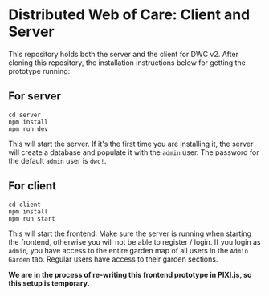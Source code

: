 # Distributed Web of Care: Client and Server

This repository holds both the server and the client for DWC v2. After cloning this repository, the installation instructions below for getting the prototype running:

## For server

```
cd server
npm install
npm run dev
```

This will start the server. If it's the first time you are installing it, the server will create a database and populate it with the `admin` user. The password for the default `admin` user is `dwc!`.

## For client

```
cd client
npm install
npm run start
```

This will start the frontend. Make sure the server is running when starting the frontend, otherwise you will not be able to register / login.
If you login as `admin`, you have access to the entire garden map of all users in the `Admin Garden` tab.
Regular users have access to their garden sections.

**We are in the process of re-writing this frontend prototype in PIXI.js, so this setup is temporary.**
